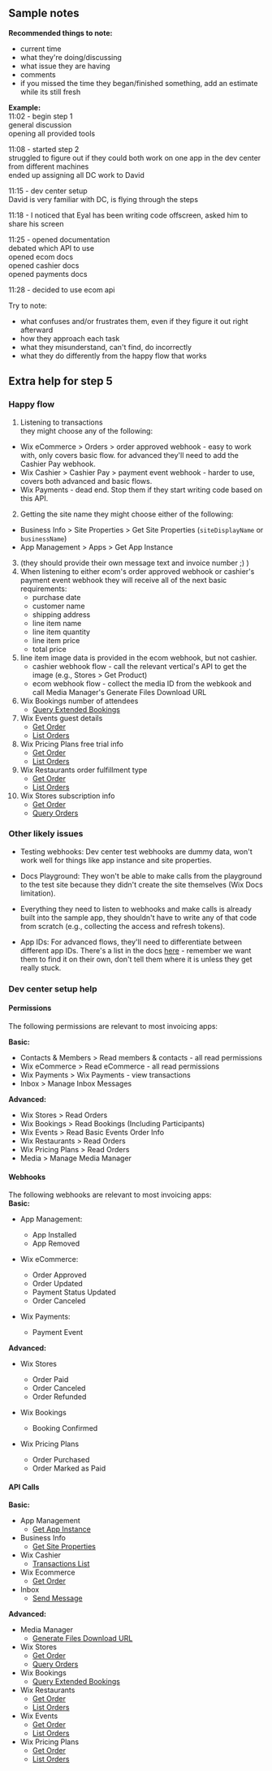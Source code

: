 ## Sample notes

**Recommended things to note:** 
- current time
- what they're doing/discussing
- what issue they are having
- comments
- if you missed the time they began/finished something, add an estimate while its still fresh

**Example:**  
11:02 - begin step 1  
general discussion  
opening all provided tools  

11:08 - started step 2  
struggled to figure out if they could both work on one app in the dev center from different machines  
ended up assigning all DC work to David

11:15 - dev center setup  
David is very familiar with DC, is flying through the steps

11:18 - I noticed that Eyal has been writing code offscreen, asked him to share his screen

11:25 - opened documentation  
debated which API to use  
opened ecom docs   
opened cashier docs  
opened payments docs  

11:28 - decided to use ecom api

Try to note:  
- what confuses and/or frustrates them, even if they figure it out right afterward  
- how they approach each task  
- what they misunderstand, can't find, do incorrectly  
- what they do differently from the happy flow that works  

## Extra help for step 5

### Happy flow 

1. Listening to transactions  
  they might choose any of the following:
  - Wix eCommerce > Orders > order approved webhook - easy to work with, only covers basic flow. for advanced they'll need to add the Cashier Pay   webhook.
  - Wix Cashier > Cashier Pay > payment event webhook - harder to use, covers both advanced and basic flows.
  - Wix Payments - dead end. Stop them if they start writing code based on this API.
2. Getting the site name
  they might choose either of the following:
  -  Business Info > Site Properties > Get Site Properties (`siteDisplayName` or `businessName`)
  -  App Management > Apps > Get App Instance
3. (they should provide their own message text and invoice number ;) )  
4. When listening to either ecom's order approved webhook or cashier's payment event webhook they will receive all of the next basic requirements:
    - purchase date
    - customer name
    - shipping address
    - line item name
    - line item quantity
    - line item price
    - total price 
5. line item image data is provided in the ecom webhook, but not cashier.
     - cashier webhook flow - call the relevant vertical's API to get the image (e.g., Stores > Get Product)
     - ecom webhook flow - collect the media ID from the webkook and call Media Manager's Generate Files Download URL
6. Wix Bookings number of attendees
     - [Query Extended Bookings](https://dev.wix.com/api/rest/wix-bookings/bookings-reader-v2/query-extended-bookings)
7. Wix Events guest details 
    - [Get Order](https://dev.wix.com/api/rest/wix-events/wix-events/order/get-order)
    - [List Orders](https://dev.wix.com/api/rest/wix-events/wix-events/order/list-order)  
8. Wix Pricing Plans free trial info
    - [Get Order](https://dev.wix.com/api/rest/wix-pricing-plans/pricing-plans/orders/get-order)
    - [List Orders](https://dev.wix.com/api/rest/wix-pricing-plans/pricing-plans/orders/list-orders)  
9. Wix Restaurants order fulfillment type
    - [Get Order](https://dev.wix.com/api/rest/wix-restaurants/orders/get-order)
    - [List Orders](https://dev.wix.com/api/rest/wix-restaurants/orders/list-orders)
10. Wix Stores subscription info
    - [Get Order](https://dev.wix.com/api/rest/wix-stores/orders/get-order)
    - [Query Orders](https://dev.wix.com/api/rest/wix-stores/orders/query-orders)  

  
### Other likely issues  

- Testing webhooks: Dev center test webhooks are dummy data, won't work well for things like app instance and site properties.

- Docs Playground: They won't be able to make calls from the playground to the test site because they didn't create the site themselves (Wix Docs limitation).

- Everything they need to listen to webhooks and make calls is already built into the sample app, they shouldn't have to write any of that code from scratch (e.g., collecting the access and refresh tokens).

- App IDs: For advanced flows, they'll need to differentiate between different app IDs. There's a list in the docs [here](https://dev.wix.com/docs/rest/articles/getting-started/wix-business-solutions) - remember we want them to find it on their own, don't tell them where it is unless they get really stuck.



### Dev center setup help

#### Permissions  
The following permissions are relevant to most invoicing apps:   

**Basic:**  
- Contacts & Members > Read members & contacts - all read permissions   
- Wix eCommerce > Read eCommerce - all read permissions  
- Wix Payments > Wix Payments - view transactions
- Inbox > Manage Inbox Messages

**Advanced:**  
- Wix Stores > Read Orders  
- Wix Bookings > Read Bookings (Including Participants)  
- Wix Events > Read Basic Events Order Info  
- Wix Restaurants > Read Orders  
- Wix Pricing Plans > Read Orders
- Media > Manage Media Manager

#### Webhooks   
The following webhooks are relevant to most invoicing apps:   
**Basic:**  
- App Management: 
  - App Installed
  - App Removed

- Wix eCommerce:
  - Order Approved
  - Order Updated
  - Payment Status Updated
  - Order Canceled

- Wix Payments:
  - Payment Event


**Advanced:**   
- Wix Stores
  - Order Paid
  - Order Canceled
  - Order Refunded
  
- Wix Bookings     
  - Booking Confirmed
     
- Wix Pricing Plans
  - Order Purchased
  - Order Marked as Paid

#### API Calls

**Basic:**
- App Management   
  - [Get App Instance](https://dev.wix.com/api/rest/app-management/apps/app-instance/get-app-instance)  
- Business Info  
  - [Get Site Properties](https://dev.wix.com/api/rest/business-info/site-properties/properties/get-site-properties)  
- Wix Cashier  
  - [Transactions List](https://dev.wix.com/api/rest/wix-cashier/payments/transactions-list)  
- Wix Ecommerce
  - [Get Order](https://dev.wix.com/api/rest/wix-ecommerce/orders/get-order)
- Inbox  
  - [Send Message](https://dev.wix.com/api/rest/inbox/messages/send-message)  
 
**Advanced:**  
- Media Manager
  - [Generate Files Download URL](https://dev.wix.com/docs/rest/api-reference/media/media-manager/files/generate-files-download-url)
- Wix Stores
  - [Get Order](https://dev.wix.com/api/rest/wix-stores/orders/get-order)
  - [Query Orders](https://dev.wix.com/api/rest/wix-stores/orders/query-orders)  
- Wix Bookings
  - [Query Extended Bookings](https://dev.wix.com/api/rest/wix-bookings/bookings-reader-v2/query-extended-bookings)
- Wix Restaurants
  - [Get Order](https://dev.wix.com/api/rest/wix-restaurants/orders/get-order)
  - [List Orders](https://dev.wix.com/api/rest/wix-restaurants/orders/list-orders)
- Wix Events
  - [Get Order](https://dev.wix.com/api/rest/wix-events/wix-events/order/get-order)
  - [List Orders](https://dev.wix.com/api/rest/wix-events/wix-events/order/list-order)  
- Wix Pricing Plans
  - [Get Order](https://dev.wix.com/api/rest/wix-pricing-plans/pricing-plans/orders/get-order)
  - [List Orders](https://dev.wix.com/api/rest/wix-pricing-plans/pricing-plans/orders/list-orders)  
